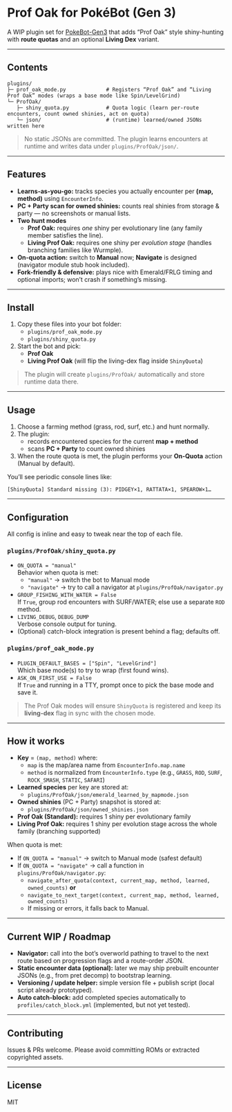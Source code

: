 # Prof Oak for PokéBot (Gen 3)

A WIP plugin set for [PokeBot-Gen3](https://github.com/PokeBot-Gen3/PokeBot-Gen3) that adds “Prof Oak” style shiny-hunting with **route quotas** and an optional **Living Dex** variant.

---

## Contents

```
plugins/
├─ prof_oak_mode.py             # Registers “Prof Oak” and “Living Prof Oak” modes (wraps a base mode like Spin/LevelGrind)
└─ ProfOak/
   ├─ shiny_quota.py            # Quota logic (learn per-route encounters, count owned shinies, act on quota)
   └─ json/                     # (runtime) learned/owned JSONs written here
```

> No static JSONs are committed. The plugin learns encounters at runtime and writes data under `plugins/ProfOak/json/`.

---

## Features

- **Learns-as-you-go:** tracks species you actually encounter per **(map, method)** using `EncounterInfo`.
- **PC + Party scan for owned shinies:** counts real shinies from storage & party — no screenshots or manual lists.
- **Two hunt modes**
  - **Prof Oak:** requires *one* shiny per evolutionary line (any family member satisfies the line).
  - **Living Prof Oak:** requires one shiny per *evolution stage* (handles branching families like Wurmple).
- **On-quota action:** switch to **Manual** now; **Navigate** is designed (navigator module stub hook included).
- **Fork-friendly & defensive:** plays nice with Emerald/FRLG timing and optional imports; won’t crash if something’s missing.

---

## Install

1. Copy these files into your bot folder:
   - `plugins/prof_oak_mode.py`
   - `plugins/shiny_quota.py`
2. Start the bot and pick:
   - **Prof Oak**
   - **Living Prof Oak** (will flip the living-dex flag inside `ShinyQuota`)

> The plugin will create `plugins/ProfOak/` automatically and store runtime data there.

---

## Usage

1. Choose a farming method (grass, rod, surf, etc.) and hunt normally.
2. The plugin:
   - records encountered species for the current **map + method**
   - scans **PC + Party** to count owned shinies
3. When the route quota is met, the plugin performs your **On-Quota** action (Manual by default).

You’ll see periodic console lines like:
```
[ShinyQuota] Standard missing (3): PIDGEY×1, RATTATA×1, SPEAROW×1…
```

---

## Configuration

All config is inline and easy to tweak near the top of each file.

### `plugins/ProfOak/shiny_quota.py`

- `ON_QUOTA = "manual"`  
  Behavior when quota is met:
  - `"manual"` → switch the bot to Manual mode
  - `"navigate"` → try to call a navigator at `plugins/ProfOak/navigator.py`
- `GROUP_FISHING_WITH_WATER = False`  
  If `True`, group rod encounters with SURF/WATER; else use a separate `ROD` method.
- `LIVING_DEBUG`, `DEBUG_DUMP`  
  Verbose console output for tuning.
- (Optional) catch-block integration is present behind a flag; defaults off.

### `plugins/prof_oak_mode.py`

- `PLUGIN_DEFAULT_BASES = ["Spin", "LevelGrind"]`  
  Which base mode(s) to try to wrap (first found wins).
- `ASK_ON_FIRST_USE = False`  
  If `True` and running in a TTY, prompt once to pick the base mode and save it.

> The Prof Oak modes will ensure `ShinyQuota` is registered and keep its **living-dex** flag in sync with the chosen mode.

---

## How it works

- **Key** = `(map, method)` where:
  - `map` is the map/area name from `EncounterInfo.map.name`
  - `method` is normalized from `EncounterInfo.type` (e.g., `GRASS`, `ROD`, `SURF`, `ROCK_SMASH`, `STATIC`, `SAFARI`)
- **Learned species** per key are stored at:
  - `plugins/ProfOak/json/emerald_learned_by_mapmode.json`
- **Owned shinies** (PC + Party) snapshot is stored at:
  - `plugins/ProfOak/json/owned_shinies.json`
- **Prof Oak (Standard):** requires 1 shiny per evolutionary family
- **Living Prof Oak:** requires 1 shiny per evolution stage across the whole family (branching supported)

When quota is met:
- If `ON_QUOTA = "manual"` → switch to Manual mode (safest default)
- If `ON_QUOTA = "navigate"` → call a function in `plugins/ProfOak/navigator.py`:
  - `navigate_after_quota(context, current_map, method, learned, owned_counts)` **or**
  - `navigate_to_next_target(context, current_map, method, learned, owned_counts)`
  - If missing or errors, it falls back to Manual.

---

## Current WIP / Roadmap

- **Navigator:** call into the bot’s overworld pathing to travel to the next route based on progression flags and a route-order JSON.
- **Static encounter data (optional):** later we may ship prebuilt encounter JSONs (e.g., from pret decomp) to bootstrap learning.
- **Versioning / update helper:** simple version file + publish script (local script already prototyped).
- **Auto catch-block:** add completed species automatically to `profiles/catch_block.yml` (implemented, but not yet tested).

---

## Contributing

Issues & PRs welcome. Please avoid committing ROMs or extracted copyrighted assets.

---

## License

MIT
